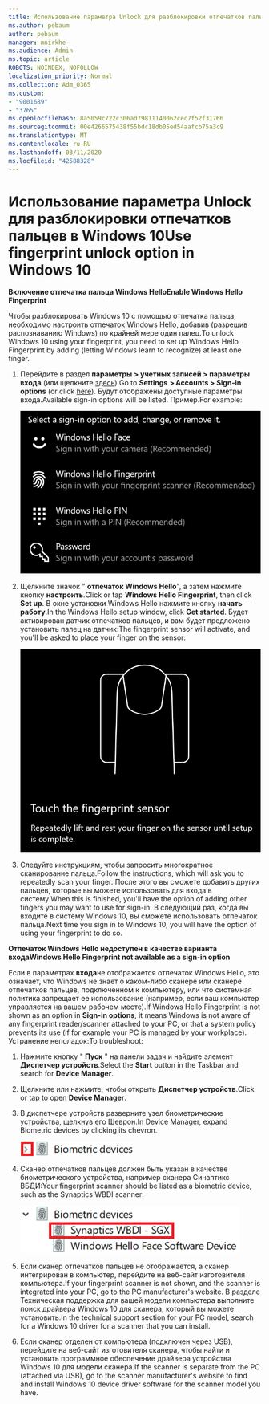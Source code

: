 ```yaml
---
title: Использование параметра Unlock для разблокировки отпечатков пальцев в Windows 10
ms.author: pebaum
author: pebaum
manager: mnirkhe
ms.audience: Admin
ms.topic: article
ROBOTS: NOINDEX, NOFOLLOW
localization_priority: Normal
ms.collection: Adm_O365
ms.custom:
- "9001689"
- "3765"
ms.openlocfilehash: 8a5059c722c306ad79811140062cec7f52f31766
ms.sourcegitcommit: 00e4266575438f55bdc18db05ed54aafcb75a3c9
ms.translationtype: MT
ms.contentlocale: ru-RU
ms.lasthandoff: 03/11/2020
ms.locfileid: "42588328"
---
```

# <a name="use-fingerprint-unlock-option-in-windows-10"></a><span data-ttu-id="cfb67-102">Использование параметра Unlock для разблокировки отпечатков пальцев в Windows 10</span><span class="sxs-lookup"><span data-stu-id="cfb67-102">Use fingerprint unlock option in Windows 10</span></span>

<span data-ttu-id="cfb67-103">**Включение отпечатка пальца Windows Hello**</span><span class="sxs-lookup"><span data-stu-id="cfb67-103">**Enable Windows Hello Fingerprint**</span></span>

<span data-ttu-id="cfb67-104">Чтобы разблокировать Windows 10 с помощью отпечатка пальца, необходимо настроить отпечаток Windows Hello, добавив (разрешив распознаванию Windows) по крайней мере один палец.</span><span class="sxs-lookup"><span data-stu-id="cfb67-104">To unlock Windows 10 using your fingerprint, you need to set up Windows Hello Fingerprint by adding (letting Windows learn to recognize) at least one finger.</span></span> 

1. <span data-ttu-id="cfb67-105">Перейдите в раздел **параметры > учетных записей > параметры входа** (или щелкните [здесь](ms-settings:signinoptions?activationSource=GetHelp)).</span><span class="sxs-lookup"><span data-stu-id="cfb67-105">Go to **Settings  > Accounts > Sign-in options** (or click [here](ms-settings:signinoptions?activationSource=GetHelp)).</span></span> <span data-ttu-id="cfb67-106">Будут отображены доступные параметры входа.</span><span class="sxs-lookup"><span data-stu-id="cfb67-106">Available sign-in options will be listed.</span></span> <span data-ttu-id="cfb67-107">Пример.</span><span class="sxs-lookup"><span data-stu-id="cfb67-107">For example:</span></span>

    ![Параметры входа.](media/sign-in-options.png)

2. <span data-ttu-id="cfb67-109">Щелкните значок " **отпечаток Windows Hello**", а затем нажмите кнопку **настроить**.</span><span class="sxs-lookup"><span data-stu-id="cfb67-109">Click or tap **Windows Hello Fingerprint**, then click **Set up**.</span></span> <span data-ttu-id="cfb67-110">В окне установки Windows Hello нажмите кнопку **начать работу**.</span><span class="sxs-lookup"><span data-stu-id="cfb67-110">In the Windows Hello setup window, click **Get started**.</span></span> <span data-ttu-id="cfb67-111">Будет активирован датчик отпечатков пальцев, и вам будет предложено установить палец на датчик:</span><span class="sxs-lookup"><span data-stu-id="cfb67-111">The fingerprint sensor will activate, and you'll be asked to place your finger on the sensor:</span></span>

   ![Датчик отпечатков пальцев.](media/fingerprint-sensor.png)

3. <span data-ttu-id="cfb67-113">Следуйте инструкциям, чтобы запросить многократное сканирование пальца.</span><span class="sxs-lookup"><span data-stu-id="cfb67-113">Follow the instructions, which will ask you to repeatedly scan your finger.</span></span> <span data-ttu-id="cfb67-114">После этого вы сможете добавить других пальцев, которые вы можете использовать для входа в систему.</span><span class="sxs-lookup"><span data-stu-id="cfb67-114">When this is finished, you'll have the option of adding other fingers you may want to use for sign-in.</span></span> <span data-ttu-id="cfb67-115">В следующий раз, когда вы входите в систему Windows 10, вы сможете использовать отпечаток пальца.</span><span class="sxs-lookup"><span data-stu-id="cfb67-115">Next time you sign in to Windows 10, you will have the option of using your fingerprint to do so.</span></span>

<span data-ttu-id="cfb67-116">**Отпечаток Windows Hello недоступен в качестве варианта входа**</span><span class="sxs-lookup"><span data-stu-id="cfb67-116">**Windows Hello Fingerprint not available as a sign-in option**</span></span>

<span data-ttu-id="cfb67-117">Если в параметрах **входа**не отображается отпечаток Windows Hello, это означает, что Windows не знает о каком-либо сканере или сканере отпечатков пальцев, подключенном к компьютеру, или что системная политика запрещает ее использование (например, если ваш компьютер управляется на вашем рабочем месте).</span><span class="sxs-lookup"><span data-stu-id="cfb67-117">If Windows Hello Fingerprint is not shown as an option in **Sign-in options**, it means Windows is not aware of any fingerprint reader/scanner attached to your PC, or that a system policy prevents its use (if for example your PC is managed by your workplace).</span></span> <span data-ttu-id="cfb67-118">Устранение неполадок:</span><span class="sxs-lookup"><span data-stu-id="cfb67-118">To troubleshoot:</span></span> 

1. <span data-ttu-id="cfb67-119">Нажмите кнопку " **Пуск** " на панели задач и найдите элемент **Диспетчер устройств**.</span><span class="sxs-lookup"><span data-stu-id="cfb67-119">Select the **Start** button in the Taskbar and search for **Device Manager**.</span></span>

2. <span data-ttu-id="cfb67-120">Щелкните или нажмите, чтобы открыть **Диспетчер устройств**.</span><span class="sxs-lookup"><span data-stu-id="cfb67-120">Click or tap to open **Device Manager**.</span></span>

3. <span data-ttu-id="cfb67-121">В диспетчере устройств разверните узел биометрические устройства, щелкнув его Шеврон.</span><span class="sxs-lookup"><span data-stu-id="cfb67-121">In Device Manager, expand Biometric devices by clicking its chevron.</span></span>

   ![Биометрические устройства.](media/biometric-devices.png)

4. <span data-ttu-id="cfb67-123">Сканер отпечатков пальцев должен быть указан в качестве биометрического устройства, например сканера Синаптикс ВБДИ:</span><span class="sxs-lookup"><span data-stu-id="cfb67-123">Your fingerprint scanner should be listed as a biometric device, such as the Synaptics WBDI scanner:</span></span>

   ![Биометрические устройства.](media/biometric-devices-expanded.png)

5. <span data-ttu-id="cfb67-125">Если сканер отпечатков пальцев не отображается, а сканер интегрирован в компьютер, перейдите на веб-сайт изготовителя компьютера.</span><span class="sxs-lookup"><span data-stu-id="cfb67-125">If your fingerprint scanner is not shown, and the scanner is integrated into your PC, go to the PC manufacturer's website.</span></span> <span data-ttu-id="cfb67-126">В разделе Техническая поддержка для вашей модели компьютера выполните поиск драйвера Windows 10 для сканера, который вы можете установить.</span><span class="sxs-lookup"><span data-stu-id="cfb67-126">In the technical support section for your PC model, search for a Windows 10 driver for a scanner that you can install.</span></span>

6. <span data-ttu-id="cfb67-127">Если сканер отделен от компьютера (подключен через USB), перейдите на веб-сайт изготовителя сканера, чтобы найти и установить программное обеспечение драйвера устройства Windows 10 для модели сканера.</span><span class="sxs-lookup"><span data-stu-id="cfb67-127">If the scanner is separate from the PC (attached via USB), go to the scanner manufacturer's website to find and install Windows 10 device driver software for the scanner model you have.</span></span>
